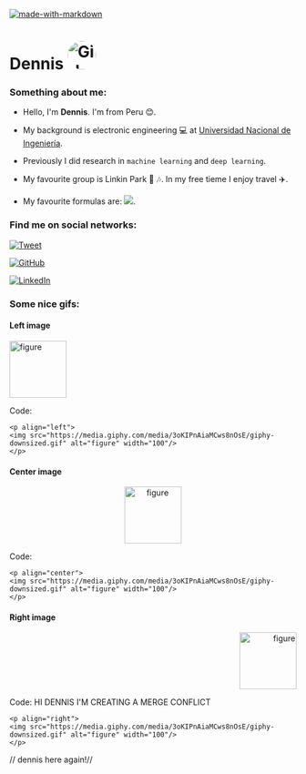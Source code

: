 [![made-with-markdown](https://img.shields.io/badge/Made%20with-Markdown-1f425f.png)](https://www.markdownguide.org/)

# Dennis <img src="https://dennishnf.com/dennishnf-photo1.jpg" alt="Girl in a jacket" width="50" height="50" style ="border-radius: 50%;">

### Something about me:

- Hello, I'm **Dennis**. I'm from Peru :blush:. 

- My background is electronic engineering :computer: at [Universidad Nacional de Ingeniería](https://www.uni.edu.pe/). 

- Previously I did research in ```machine learning``` and ```deep learning```. 

- My favourite group is Linkin Park :guitar: :notes:. In my free tieme I enjoy travel :airplane:. 

- My favourite formulas are: <img src="https://render.githubusercontent.com/render/math?math=E=mc^2">.

### Find me on social networks:

[![Tweet](https://img.shields.io/badge/Twitter-1DA1F2?style=for-the-badge&logo=twitter&logoColor=white)](https://github.com/dennishnf)     

[![GitHub](https://img.shields.io/badge/GitHub-100000?style=for-the-badge&logo=github&logoColor=white
)](https://github.com/dennishnf)     

[![LinkedIn](https://img.shields.io/badge/LinkedIn-0077B5?style=for-the-badge&logo=linkedin&logoColor=white)](https://www.linkedin.com/in/dennishnf)     


### Some nice gifs:


#### Left image

<p align="left">
<img src="https://media.giphy.com/media/3oKIPnAiaMCws8nOsE/giphy-downsized.gif" alt="figure" width="100"/>
</p>

Code:

```
<p align="left">
<img src="https://media.giphy.com/media/3oKIPnAiaMCws8nOsE/giphy-downsized.gif" alt="figure" width="100"/>
</p>
```

#### Center image

<p align="center">
<img src="https://media.giphy.com/media/3oKIPnAiaMCws8nOsE/giphy-downsized.gif" alt="figure" width="100"/>
</p>

Code:

```
<p align="center">
<img src="https://media.giphy.com/media/3oKIPnAiaMCws8nOsE/giphy-downsized.gif" alt="figure" width="100"/>
</p>
```

#### Right image

<p align="right">
<img src="https://media.giphy.com/media/3oKIPnAiaMCws8nOsE/giphy-downsized.gif" alt="figure" width="100"/>
</p>

Code: HI DENNIS I'M CREATING A MERGE CONFLICT

```
<p align="right">
<img src="https://media.giphy.com/media/3oKIPnAiaMCws8nOsE/giphy-downsized.gif" alt="figure" width="100"/>
</p>
```


// dennis here again!//